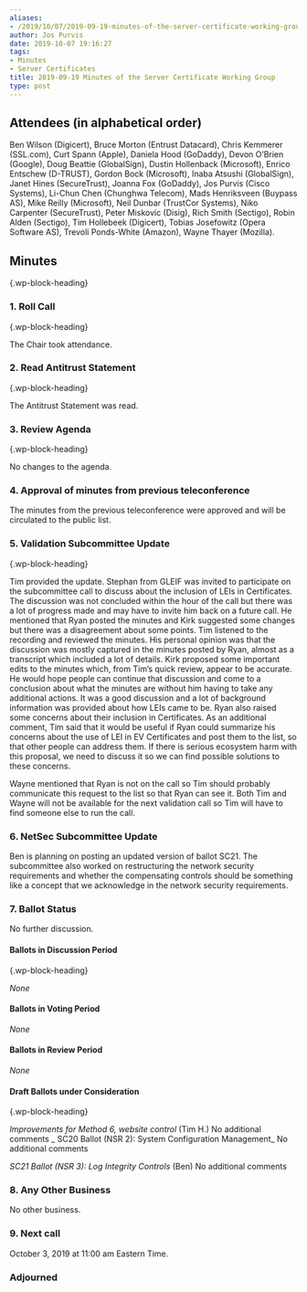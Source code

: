 ```yaml
---
aliases:
- /2019/10/07/2019-09-19-minutes-of-the-server-certificate-working-group/
author: Jos Purvis
date: 2019-10-07 19:16:27
tags:
- Minutes
- Server Certificates
title: 2019-09-19 Minutes of the Server Certificate Working Group
type: post
---
```


## Attendees (in alphabetical order)

Ben Wilson (Digicert), Bruce Morton (Entrust Datacard), Chris Kemmerer (SSL.com), Curt Spann (Apple), Daniela Hood (GoDaddy), Devon O’Brien (Google), Doug Beattie (GlobalSign), Dustin Hollenback (Microsoft), Enrico Entschew (D-TRUST), Gordon Bock (Microsoft), Inaba Atsushi (GlobalSign), Janet Hines (SecureTrust), Joanna Fox (GoDaddy), Jos Purvis (Cisco Systems), Li-Chun Chen (Chunghwa Telecom), Mads Henriksveen (Buypass AS), Mike Reilly (Microsoft), Neil Dunbar (TrustCor Systems), Niko Carpenter (SecureTrust), Peter Miskovic (Disig), Rich Smith (Sectigo), Robin Alden (Sectigo), Tim Hollebeek (Digicert), Tobias Josefowitz (Opera Software AS), Trevoli Ponds-White (Amazon), Wayne Thayer (Mozilla).

## Minutes

{.wp-block-heading}

### 1. Roll Call

{.wp-block-heading}

The Chair took attendance.

### 2. Read Antitrust Statement

{.wp-block-heading}

The Antitrust Statement was read.

### 3. Review Agenda

{.wp-block-heading}

No changes to the agenda.

### 4. Approval of minutes from previous teleconference

The minutes from the previous teleconference were approved and will be circulated to the public list.

### 5. Validation Subcommittee Update

{.wp-block-heading}

Tim provided the update. Stephan from GLEIF was invited to participate on the subcommittee call to discuss about the inclusion of LEIs in Certificates. The discussion was not concluded within the hour of the call but there was a lot of progress made and may have to invite him back on a future call. He mentioned that Ryan posted the minutes and Kirk suggested some changes but there was a disagreement about some points. Tim listened to the recording and reviewed the minutes. His personal opinion was that the discussion was mostly captured in the minutes posted by Ryan, almost as a transcript which included a lot of details. Kirk proposed some important edits to the minutes which, from Tim’s quick review, appear to be accurate. He would hope people can continue that discussion and come to a conclusion about what the minutes are without him having to take any additional actions. It was a good discussion and a lot of background information was provided about how LEIs came to be. Ryan also raised some concerns about their inclusion in Certificates. As an additional comment, Tim said that it would be useful if Ryan could summarize his concerns about the use of LEI in EV Certificates and post them to the list, so that other people can address them. If there is serious ecosystem harm with this proposal, we need to discuss it so we can find possible solutions to these concerns.

Wayne mentioned that Ryan is not on the call so Tim should probably communicate this request to the list so that Ryan can see it. Both Tim and Wayne will not be available for the next validation call so Tim will have to find someone else to run the call.

### 6. NetSec Subcommittee Update

Ben is planning on posting an updated version of ballot SC21.
The subcommittee also worked on restructuring the network security requirements and whether the compensating controls should be something like a concept that we acknowledge in the network security requirements.

### 7. Ballot Status

No further discussion.

#### Ballots in Discussion Period

{.wp-block-heading}

_None_

#### Ballots in Voting Period

_None_

#### Ballots in Review Period

_None_

#### Draft Ballots under Consideration

{.wp-block-heading}

_Improvements for Method 6, website control_ (Tim H.)
No additional comments
\_
SC20 Ballot (NSR 2): System Configuration Management\_
No additional comments

_SC21 Ballot (NSR 3): Log Integrity Controls_ (Ben)
No additional comments

### 8. Any Other Business

No other business.

### 9. Next call

October 3, 2019 at 11:00 am Eastern Time.

### Adjourned